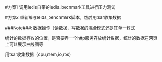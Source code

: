 #方案1
调用ledis自带的ledis_becnmark工具进行压力测试


#方案2
重新编写leids_benchmark脚本，然后用tsar收集数据

###Note###:
数据操作（读数据，写数据的混合模式还是其单一模式 

统计的数据存放的位置，是否要弄一个http服务存放统计数据，统计的数据在网页上可以展示曲线图等

用tsar收集数据（cpu,mem,io,rps)
